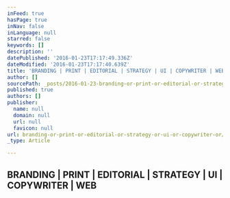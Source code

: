 ```yaml
---
inFeed: true
hasPage: true
inNav: false
inLanguage: null
starred: false
keywords: []
description: ''
datePublished: '2016-01-23T17:17:49.336Z'
dateModified: '2016-01-23T17:17:40.639Z'
title: 'BRANDING | PRINT | EDITORIAL | STRATEGY | UI | COPYWRITER | WEB'
author: []
sourcePath: _posts/2016-01-23-branding-or-print-or-editorial-or-strategy-or-ui-or-copywriter-or.md
published: true
authors: []
publisher:
  name: null
  domain: null
  url: null
  favicon: null
url: branding-or-print-or-editorial-or-strategy-or-ui-or-copywriter-or/index.html
_type: Article

---
```

## BRANDING | PRINT | EDITORIAL | STRATEGY | UI | COPYWRITER | WEB